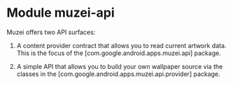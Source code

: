 
# Module muzei-api

Muzei offers two API surfaces:

1. A content provider contract that allows you to read current artwork data. This is the focus of
 the [com.google.android.apps.muzei.api] package.

2. A simple API that allows you to build your own wallpaper source via the classes in the
 [com.google.android.apps.muzei.api.provider] package.
